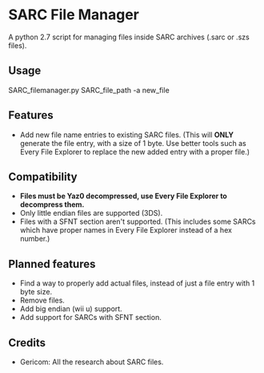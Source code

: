# SARC File Manager
A python 2.7 script for managing files inside SARC archives (.sarc or .szs files).

## Usage

SARC_filemanager.py SARC_file_path -a new_file

## Features
- Add new file name entries to existing SARC files. (This will **ONLY** generate the file entry, with a size of 1 byte. Use better tools such as Every File Explorer to replace the new added entry with a proper file.)

## Compatibility
- **Files must be Yaz0 decompressed, use Every File Explorer to decompress them.**
- Only little endian files are supported (3DS).
- Files with a SFNT section aren't supported. (This includes some SARCs which have proper names in Every File Explorer instead of a hex number.)

## Planned features
- Find a way to properly add actual files, instead of just a file entry with 1 byte size.
- Remove files.
- Add big endian (wii u) support.
- Add support for SARCs with SFNT section.

## Credits
- Gericom: All the research about SARC files.
